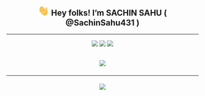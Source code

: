 
<h2 align="center"> <img src="https://github.com/SachinSahu431/SachinSahu431/blob/assets/Hi.gif" width="29px"> <b>Hey folks! I’m SACHIN SAHU ( @SachinSahu431 )</b>  </h2>
<hr>

<p align="center">
<img align="center" src="https://komarev.com/ghpvc/?username=SachinSahu431&color=blue&label=PROFILE+VIEWS" link="https://github.com/SachinSahu431"> <img align="center" src="https://img.shields.io/github/followers/SachinSahu431?label=Follow&style=social" link="https://github.com/SachinSahu431"> <img align="center" src="https://img.shields.io/github/stars/SachinSahu431?style=social" link="https://github.com/SachinSahu431">
</p>
<!--- 
<img align="right" height="250" width="375" alt="" src="" />
![](https://komarev.com/ghpvc/?username=SachinSahu431&color=blue&label=PROFILE+VIEWS)
[![GitHub followers](https://img.shields.io/github/followers/SachinSahu431?label=Follow&style=social)](https://github.com/SachinSahu431/?tab=follow)
![GitHub User's stars](https://img.shields.io/github/stars/SachinSahu431?style=social)
![](https://komarev.com/ghpvc/?username=SachinSahu431&color=blue&label=PROFILE+VIEWS)
- 👋 Hi, I’m SACHIN KUMAR SAHU  ( @SachinSahu431 )
- 🚀 I find technology very interesting!
- 🌱 I’m currently learning Django.
- ⚡ I’m looking to collaborate on any interesting project.
SachinSahu431/SachinSahu431 is a ✨ special ✨ repository because its `README.md` (this file) appears on your GitHub profile.
You can click the Preview link to take a look at your changes.
- 📫 How to reach me ? Coming soon...👀
--->



<h2 align="center">
<img align="center" src="https://github-readme-stats.vercel.app/api?username=SachinSahu431&show_icons=true&count_private=true" link="https://github.com/SachinSahu431">
<hr> </h2>

<p align="center">
<!--- 
    <img src="https://forthebadge.com/images/badges/made-with-c-plus-plus.svg" link="https://github.com/SachinSahu431">
<img src="https://forthebadge.com/images/badges/powered-by-coffee.svg" link="https://github.com/SachinSahu431"> 
 --->
<img src="https://forthebadge.com/images/badges/powered-by-black-magic.svg" link="https://github.com/SachinSahu431">
</p>
